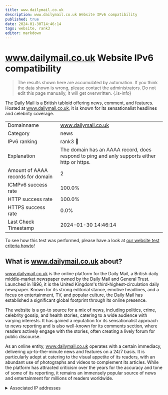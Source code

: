 ```yaml
---
title: www.dailymail.co.uk
description: www.dailymail.co.uk Website IPv6 compatibility
published: true
date: 2024-01-30T14:46:14
tags: website, rank3
editor: markdown
---
```


# www.dailymail.co.uk Website IPv6 compatibility

> The results shown here are accumulated by automation. If you think the data shown is wrong, please contact the administrators. 
> Do not edit this page manually, it will get overwritten.
{.is-info}

The Daily Mail is a British tabloid offering news, comment, and features. Hosted at www.dailymail.co.uk, it is known for its sensationalist headlines and celebrity coverage.


|   |   |
| - | - |
| Domainname | www.dailymail.co.uk
| Category | news |
| IPv6 ranking | rank3 :3rd_place_medal: |
| Explanation | The domain has an AAAA record, does respond to ping and anly supports either http or https. |
| Amount of AAAA records for domain | 2 |
| ICMPv6 success rate | 100.0%|
| HTTP success rate | 100.0% |
| HTTPS success rate | 0.0% |
| Last Check Timestamp | 2024-01-30 14:46:14 |

To see how this test was performed, please have a look at [our website test criteria howto](/howto/testcriteria/website)!


## What is www.dailymail.co.uk about?
www.dailymail.co.uk is the online platform for the Daily Mail, a British daily middle-market newspaper owned by the Daily Mail and General Trust. Launched in 1896, it is the United Kingdom's third-highest-circulation daily newspaper. Known for its strong editorial stance, emotive headlines, and a focus on entertainment, TV, and popular culture, the Daily Mail has established a significant global footprint through its online presence.

The website is a go-to source for a mix of news, including politics, crime, celebrity gossip, and health stories, catering to a wide audience with varying interests. It has gained a reputation for its sensationalist approach to news reporting and is also well-known for its comments section, where readers actively engage with the stories, often creating a lively forum for public discourse.

As an online entity, www.dailymail.co.uk operates with a certain immediacy, delivering up-to-the-minute news and features on a 24/7 basis. It is particularly adept at catering to the visual appetite of its readers, with an abundant use of photographs and videos to complement its articles. While the platform has attracted criticism over the years for the accuracy and tone of some of its reporting, it remains an immensely popular source of news and entertainment for millions of readers worldwide.



<details>
<summary>Associated IP addresses</summary>

2a02:26f0:3500:2af::16c2

2a02:26f0:3500:2bd::16c2

</details>
